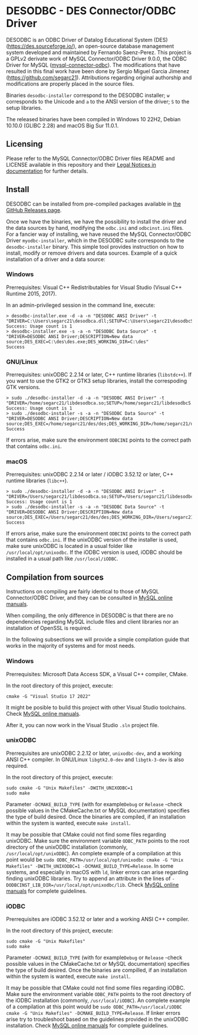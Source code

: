 # DESODBC - DES Connector/ODBC Driver

DESODBC is an ODBC Driver of Datalog Educational System (DES) (https://des.sourceforge.io/), an open-source database management system developed and maintained by Fernando Saenz-Perez. This project is a GPLv2 derivate work of MySQL Connector/ODBC Driver 9.0.0, the ODBC Driver for MySQL ([mysql-connector-odbc](https://github.com/mysql/mysql-connector-odbc)). The modifications that have resulted in this final work have been done by Sergio Miguel Garcia Jimenez (https://github.com/segarc21). Attributions regarding original authorship and modifications are properly placed in the source files.

Binaries ```desodbc-installer``` correspond to the DESODBC installer; ```w``` corresponds to the Unicode and ```a``` to the ANSI version of the driver; ```S``` to the setup libraries.

The released binaries have been compiled in Windows 10 22H2, Debian 10.10.0 (GLIBC 2.28) and macOS Big Sur 11.0.1.

## Licensing

Please refer to the MySQL Connector/ODBC Driver files README and LICENSE available in this repository and their [Legal Notices in documentation](https://dev.mysql.com/doc/relnotes/connector-odbc/en/preface.html) for further details.

## Install

DESODBC can be installed from pre-compiled packages available in [the GitHub Releases page](https://github.com/segarc21/des-connector-odbc/releases).

Once we have the binaries, we have the possibility to install the driver and the data sources by hand, modifying the ```odbc.ini``` and ```odbcinst.ini``` files. For a fancier way of installing, we have reused the MySQL Connector/ODBC Driver ```myodbc-installer```, which in the DESODBC suite corresponds to the ```desodbc-installer``` binary. This simple tool provides instruction on how to install, modify or remove drivers and data sources. Example of a quick installation of a driver and a data source:

### Windows

Prerrequisites: Visual C++ Redistributables for Visual Studio (Visual C++ Runtime 2015, 2017).

In an admin-privileged session in the command line, execute:
```
> desodbc-installer.exe -d -a -n "DESODBC ANSI Driver" -t "DRIVER=C:\Users\segarc21\desodbca.dll;SETUP=C:\Users\segarc21\desodbcS.dll"
Success: Usage count is 1
> desodbc-installer.exe -s -a -n "DESODBC Data Source" -t "DRIVER=DESODBC ANSI Driver;DESCRIPTION=New data source;DES_EXEC=C:\des\des.exe;DES_WORKING_DIR=C:\des"
Success
```

### GNU/Linux

Prerrequisites: unixODBC 2.2.14 or later, C++ runtime libraries (```libstdc++```). If you want to use the GTK2 or GTK3 setup libraries, install the correspoding GTK versions.

```
> sudo ./desodbc-installer -d -a -n "DESODBC ANSI Driver" -t "DRIVER=/home/segarc21/libdesodbca.so;SETUP=/home/segarc21/libdesodbcS.so"
Success: Usage count is 1
> sudo ./desodbc-installer -s -a -n "DESODBC Data Source" -t "DRIVER=DESODBC ANSI Driver;DESCRIPTION=New data source;DES_EXEC=/home/segarc21/des/des;DES_WORKING_DIR=/home/segarc21/des"
Success
```

If errors arise, make sure the environment ```ODBCINI``` points to the correct path that contains ```odbc.ini```.

### macOS

Prerrequisites: unixODBC 2.2.14 or later / iODBC 3.52.12 or later, C++ runtime libraries (```libc++```).

```
> sudo ./desodbc-installer -d -a -n "DESODBC ANSI Driver" -t "DRIVER=/Users/segarc21/libdesodbca.so;SETUP=/Users/segarc21/libdesodbcS.so"
Success: Usage count is 1
> sudo ./desodbc-installer -s -a -n "DESODBC Data Source" -t "DRIVER=DESODBC ANSI Driver;DESCRIPTION=New data source;DES_EXEC=/Users/segarc21/des/des;DES_WORKING_DIR=/Users/segarc21/des"
Success
```

If errors arise, make sure the environment ```ODBCINI``` points to the correct path that contains ```odbc.ini```. If the unixODBC version of the installer is used, make sure unixODBC is located in a usual folder like ```/usr/local/opt/unixodbc```. If the iODBC version is used, iODBC should be installed in a usual path like ```/usr/local/iODBC```.

## Compilation from sources

Instructions on compiling are fairly identical to those of MySQL Connector/ODBC Driver, and they can be consulted in [MySQL online manuals](https://dev.mysql.com/doc/connector-odbc/en/connector-odbc-installation.html).

When compiling, the only difference in DESODBC is that there are no dependencies regarding MySQL include files and client libraries nor an installation of OpenSSL is required.

In the following subsections we will provide a simple compilation guide that works in the majority of systems and for most needs.

### Windows

Prerrequisites: Microsoft Data Access SDK, a Visual C++ compiler, CMake.

In the root directory of this project, execute:

```
cmake -G "Visual Studio 17 2022"
```

It might be posible to build this project with other Visual Studio toolchains. Check [MySQL online manuals](https://dev.mysql.com/doc/connector-odbc/en/connector-odbc-installation-source-windows.html).

After it, you can now work in the Visual Studio ```.sln``` project file.

### unixODBC

Prerrequisites are unixODBC 2.2.12 or later, ```unixodbc-dev```, and a working ANSI C++ compiler. In GNU/Linux ```libgtk2.0-dev``` and ```libgtk-3-dev``` is also required.

In the root directory of this project, execute:
```
sudo cmake -G "Unix Makefiles" -DWITH_UNIXODBC=1
sudo make
```

Parameter ```-DCMAKE_BUILD_TYPE``` (with for example```Debug``` or ```Release``` -check possible values in the CMakeCache.txt or MySQL documentation) specifies the type of build desired. Once the binaries are compiled, if an installation within the system is wanted, execute ```make install```.

It may be possible that CMake could not find some files regarding unixODBC. Make sure the environment variable ```ODBC_PATH``` points to the root directory of the unixODBC installation (commonly, ```/usr/local/opt/unixODBC```). An complete example of a compilation at this point would be ```sudo ODBC_PATH=/usr/local/opt/unixodbc cmake -G "Unix Makefiles" -DWITH_UNIXODBC=1 -DCMAKE_BUILD_TYPE=Release```.  In some systems, and especially in macOS with ```ld```, linker errors can arise regarding finding unixODBC libraries. Try to append an attribute in the lines of ```-DODBCINST_LIB_DIR=/usr/local/opt/unixodbc/lib```. Check [MySQL online manuals](https://dev.mysql.com/doc/connector-odbc/en/connector-odbc-installation-source-unix.html) for complete guidelines.

### iODBC
 
Prerrequisites are iODBC 3.52.12 or later and a working ANSI C++ compiler.

In the root directory of this project, execute:
```
sudo cmake -G "Unix Makefiles"
sudo make
```

Parameter ```-DCMAKE_BUILD_TYPE``` (with for example```Debug``` or ```Release``` -check possible values in the CMakeCache.txt or MySQL documentation) specifies the type of build desired. Once the binaries are compilled, if an installation within the system is wanted, execute ```make install```.

It may be possible that CMake could not find some files regarding iODBC. Make sure the environment variable ```ODBC_PATH``` points to the root directory of the iODBC installation (commonly, ```/usr/local/iODBC```). An complete example of a compilation at this point would be ```sudo ODBC_PATH=/usr/local/iODBC cmake -G "Unix Makefiles" -DCMAKE_BUILD_TYPE=Release```. If linker errors arise try to troubleshoot based on the guidelines provided in the unixODBC installation. Check [MySQL online manuals](https://dev.mysql.com/doc/connector-odbc/en/connector-odbc-installation-source-unix-macos.html) for complete guidelines.